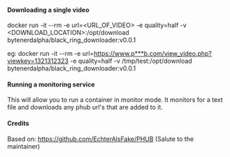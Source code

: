 #### Downloading a single video
docker run -it --rm -e url=<URL_OF_VIDEO> -e quality=half -v <DOWNLOAD_LOCATION>:/opt/download bytenerdalpha/black_ring_downloader:v0.0.1

eg: docker run -it --rm -e url=https://www.p***b.com/view_video.php?viewkey=1321312323 -e quality=half -v /tmp/test:/opt/download bytenerdalpha/black_ring_downloader:v0.0.1


#### Running a monitoring service
This will allow you to run a container in monitor mode. It monitors for a text file and downloads any phub url's that are added to it.




#### Credits
Based on: https://github.com/EchterAlsFake/PHUB (Salute to the maintainer)